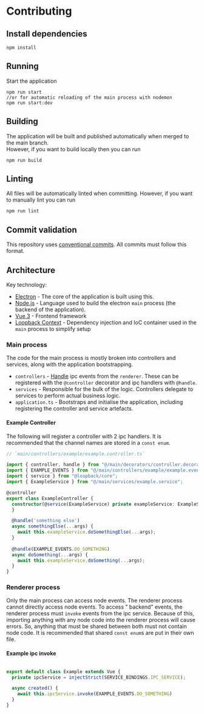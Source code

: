 # Contributing

## Install dependencies

```
npm install
```

## Running

Start the application
```
npm run start
//or for automatic reloading of the main process with nodemon
npm run start:dev
```

## Building 

The application will be built and published automatically when merged to the main branch.  
However, if you want to build locally then you can run
```
npm run build
```

## Linting

All files will be automatically linted when committing. However, if you want to manually lint you can run

```
npm run lint
```

## Commit validation

This repository uses [conventional commits](https://www.conventionalcommits.org/en/v1.0.0/). All commits must follow this format.

## Architecture

Key technology:

- [Electron](https://www.electronjs.org/) - The core of the application is built using this.
- [Node.js](https://nodejs.org/en/) - Language used to build the electron `main` process (the backend of the application).
- [Vue 3](https://vuejs.org/) - Frontend framework
- [Loopback Context](https://loopback.io/doc/en/lb4/Context.html) - Dependency injection and IoC container used in the `main` process to simplify setup 

### Main process

The code for the main process is mostly broken into controllers and services, along with the application bootstrapping.

- `controllers` -  [Handle](https://www.electronjs.org/docs/latest/api/ipc-main#ipcmainhandlechannel-listener) ipc events from the `renderer`. These can be registered with the `@controller` decorator and ipc handlers with `@handle`.
- `services` - Responsible for the bulk of the logic. Controllers delegate to services to perform actual business logic.
- `application.ts` - Bootstraps and initialise the application, including registering the controller and service artefacts.

#### Example Controller

The following will register a controller with 2 ipc handlers.
It is recommended that the channel names are stored in a `const enum`.
```typescript
// `main/controllers/example/example.controller.ts`

import { controller, handle } from "@/main/decorators/controller.decorator";
import { EXAMPLE_EVENTS } from "@/main/controllers/example/example.events";
import { service } from "@loopback/core";
import { ExampleService } from "@/main/services/example.service";

@controller
export class ExampleController {
  constructor(@service(ExampleService) private exampleService: ExampleService) {
  }

  @handle('something else')
  async somethingElse(...args) {
    await this.exampleService.doSomethingElse(...args);
  }
  
  @handle(EXAMPLE_EVENTS.DO_SOMETHING)
  async doSomething(...args) {
    await this.exampleService.doSomething(...args);
  }
}
```

### Renderer process

Only the main process can access node events. The renderer process cannot directly access node events. To access "
backend" events, the renderer process must `invoke` events from the ipc service.
Because of this, importing anything with any node code into the renderer process will cause errors.
So, anything that must be shared between both must not contain node code. It is recommended that shared `const enum`s are put in their own file.

#### Example ipc invoke

```typescript

export default class Example extends Vue {
  private ipcService = injectStrict(SERVICE_BINDINGS.IPC_SERVICE);

  async created() {
    await this.ipcService.invoke(EXAMPLE_EVENTS.DO_SOMETHING)
  }
}

```
